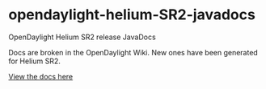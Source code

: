 # opendaylight-helium-SR2-javadocs
OpenDaylight Helium SR2 release JavaDocs

Docs are broken in the OpenDaylight Wiki. New ones have been generated for Helium SR2.

[View the docs here](http://rickardzrinski.github.io/opendaylight-helium-SR2-javadocs/)
